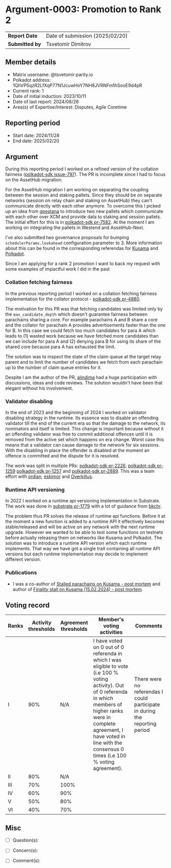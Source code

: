 # Argument-0003: Promotion to Rank 2

|                 |                                                                                             |
| --------------- | ------------------------------------------------------------------------------------------- |
| **Report Date** | Date of submission (2025/02/20)                                                             |
| **Submitted by**| Tsvetomir Dimitrov                                                                        |


## Member details

- Matrix username: @tsvetomir:parity.io
- Polkadot address: 1QhVP5qzR2LfXqP77N1JcuwHoY7NH8JVRNFm1hSooE9d4pR
- Current rank: 1
- Date of initial induction: 2023/10/11
- Date of last report: 2024/08/28
- Area(s) of Expertise/Interest: Disputes, Agile Coretime


## Reporting period

- Start date: 2024/11/28
- End date: 2025/02/20


## Argument

During this reporting period I worked on a refined version of the collation fairness ([polkadot-sdk
issue-797](https://github.com/paritytech/polkadot-sdk/issues/1797)). The PR is incomplete since I
had to focus on the AssetHub migration.

For the AssetHub migration I am working on separating the coupling between the session and staking
pallets. Since they should be on separate networks (session on relay chain and staking on AssetHub)
they can't communicate directly with each other anymore. To overcome this I picked up an idea from
[gpestana](https://github.com/gpestana) to introduce two new pallets which communicate with each
other over XCM and provide data to staking and session pallets. The initial effort for this is in
[polkadot-sdk pr-7582](https://github.com/paritytech/polkadot-sdk/pull/7582). At the moment I am working on
integrating the pallets in Westend and AssetHub-Next.

I've also submitted two governance proposals for bumping `schedulerParams.lookahead` configuration
parameter to 3. More information about this can be found in the corresponding referendas for
[Kusama](https://kusama.subsquare.io/referenda/488) and
[Polkadot](https://polkadot.subsquare.io/referenda/1436).

Since I am applying for a rank 2 promotion I want to back my request with some examples of impactful
work I did in the past

### Collation fetching fairness
In the previous reporting period I worked on a collation fetching fairness implementation for the
collator protocol - [polkadot-sdk pr-4880](https://github.com/paritytech/polkadot-sdk/pull/4880).

The motivation for this PR was that fetching candidates was limited only by the
`max_candidate_depth` which doesn't guarantee fairness between parachains sharing a core. For
example parachains A and B share a core and the collator for parachain A provides advertisements
faster than the one for B. In this case we could fetch too much candidates for para A which leads to
(1) wasted work because we have fetched more candidates than we can include for para A and (2)
denying para B for using its share of the shared core because para A has exhausted the limit.

The solution was to inspect the state of the claim queue at the target relay parent and to limit the
number of candidates we fetch from each parachain up to the number of claim queue entries for it.

Despite I am the author of the PR, [alindima](https://github.com/alindima) had a huge participation
with discussions, ideas and code reviews. The solution wouldn't have been that elegant without his
involvement.

### Validator disabling
In the end of 2023 and the beginning of 2024 I worked on validator disabling strategy in the
runtime. Its essence was to disable an offending validator till the end of the current era so that
the damage to the network, its nominators and itself is limited. This change is important because
without it an offending validator was free to commit additional offences until it is removed from
the active set which happens on era change. Worst case this means that a validator can cause damage
to the network for six sessions. With the disabling in place the offender is disabled at the moment
an offence is committed and the dispute for it is resolved.

The work was split in multiple PRs:
  [polkadot-sdk pr-2226](https://github.com/paritytech/polkadot-sdk/pull/2226), [polkadot-sdk
  pr-1259](https://github.com/paritytech/polkadot-sdk/pull/1259) [polkadot-sdk
  pr-1257](https://github.com/paritytech/polkadot-sdk/pull/1257) and [polkadot-sdk
  pr-2889](https://github.com/paritytech/polkadot-sdk/pull/2889). This was a team effort with
  [ordian](https://github.com/ordian/), [eskimor](https://github.com/eskimor/) and
  [Overkillus](https://github.com/Overkillus/).


### Runtime API versioning

In 2022 I worked on a runtime api versioning implementation in Substrate. The work was done in
[substrate pr-1779](https://github.com/paritytech/substrate/pull/11779) with a lot of guidance from
[bkchr](https://github.com/bkchr).

The problem thus PR solves the release of runtime api functions. Before it at the moment a new
function is added to a runtime API it effectively becomes stable/released and will be active on any
network with the next runtime upgrade. However we wanted to be able to test some functions on
testnets before actually releasing them on networks like Kusama and Polkadot. The solution was to
introduce a runtime API version which each runtime implements. That way we have got a single trait
containing all runtime API versions but each runtime implementation may decide to implement
different version.

### Publications

- I was a co-author of [Stalled parachains on Kusama - post
  mortem](https://forum.polkadot.network/t/stalled-parachains-on-kusama-post-mortem/3998) and author
  of [Finality stall on Kusama (15.02.2024) - post
  mortem](https://forum.polkadot.network/t/finality-stall-on-kusama-15-02-2024-post-mortem/6398).

## Voting record

|  Ranks | Activity thresholds | Agreement thresholds | Member's voting activities | Comments |
|---|---|---|---|---|
|I  |90%   |N/A   | I have voted on 0 out of 0 referenda in which I was eligible to vote (i.e 100 % voting activity). Out of 0 referenda in which members of higher ranks were in complete agreement, I have voted in line with the consensus 0 times (i.e 100 % voting agreement). | There were no referendas I could participate in during the reporting period |
|II |80%   |N/A   |   |  |
|III|70%   |100%  |   |  |
|IV |60%   |90%   |   |  |
|V  |50%   |80%   |   |  |
|VI |40%   |70%   |   |  |


## Misc

- [ ] Question(s):

- [ ] Concern(s):

- [ ] Comment(s):


